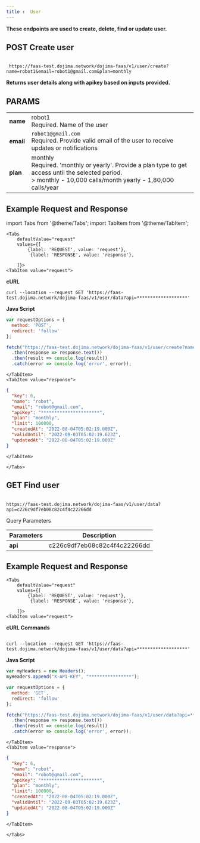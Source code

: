 ```yaml
---
title :  User
---
```


**These endpoints are used to create, delete, find or update user.**

## POST Create user

```

 https://faas-test.dojima.network/dojima-faas/v1/user/create?name=robot1&email=robot1@gmail.com&plan=monthly

```



**Returns user details along with apikey based on inputs provided.**

## PARAMS

|           |                                      |
|-----------|--------------------------------------|
|**name**   |robot1 <br/>Required. Name of the user|
|**email**  |`robot1@gmail.com` <br/> Required. Provide valid email of the user to receive updates or notifications |
| **plan**  | monthly<br/>  Required. 'monthly or yearly'. Provide a plan type to get access until the selected period. <br/> > monthly - 10,000 calls/month yearly - 1,80,000 calls/year |

## Example Request and Response

import Tabs from '@theme/Tabs';
import TabItem from '@theme/TabItem';

```mdx-code-block
<Tabs
    defaultValue="request"
    values={[
        {label: 'REQUEST', value: 'request'},
         {label: 'RESPONSE', value: 'response'},
          
    ]}>
<TabItem value="request">
```
**cURL**
```
curl --location --request GET 'https://faas-test.dojima.network/dojima-faas/v1/user/data?api=*******************'

```

**Java Script**

```js
var requestOptions = {
  method: 'POST',
  redirect: 'follow'
};

fetch("https://faas-test.dojima.network/dojima-faas/v1/user/create?name=robot&email=robot@gmail.com&plan=monthly", requestOptions)
  .then(response => response.text())
  .then(result => console.log(result))
  .catch(error => console.log('error', error));
```

```mdx-code-block
</TabItem>
<TabItem value="response">
```


```json
{
  "key": 6,
  "name": "robot",
  "email": "robot@gmail.com",
  "apiKey": "**********************",
  "plan": "monthly",
  "limit": 100000,
  "createdAt": "2022-08-04T05:02:19.000Z",
  "validUntil": "2022-09-03T05:02:19.623Z",
  "updatedAt": "2022-08-04T05:02:19.000Z"
}

```


```mdx-code-block
</TabItem>

</Tabs>
```

## GET Find user

```

https://faas-test.dojima.network/dojima-faas/v1/user/data?api=c226c9df7eb08c82c4f4c22266dd

```
Query Parameters

|Parameters | Description                          |
|-----------|--------------------------------------|
|**api**    |c226c9df7eb08c82c4f4c22266dd          |

## Example Request and Response


```mdx-code-block
<Tabs
    defaultValue="request"
    values={[
        {label: 'REQUEST', value: 'request'},
         {label: 'RESPONSE', value: 'response'},
          
    ]}>
<TabItem value="request">
```

**cURL Commands**
```

curl --location --request GET 'https://faas-test.dojima.network/dojima-faas/v1/user/data?api=*******************'

```

**Java Script**

```js
var myHeaders = new Headers();
myHeaders.append("X-API-KEY", "****************");

var requestOptions = {
  method: 'GET',
  redirect: 'follow'
};

fetch("https://faas-test.dojima.network/dojima-faas/v1/user/data?api=*******************", requestOptions)
  .then(response => response.text())
  .then(result => console.log(result))
  .catch(error => console.log('error', error));

```


```mdx-code-block
</TabItem>
<TabItem value="response">
```


```json
{
  "key": 6,
  "name": "robot",
  "email": "robot@gmail.com",
  "apiKey": "**********************",
  "plan": "monthly",
  "limit": 100000,
  "createdAt": "2022-08-04T05:02:19.000Z",
  "validUntil": "2022-09-03T05:02:19.623Z",
  "updatedAt": "2022-08-04T05:02:19.000Z"
}

```


```mdx-code-block
</TabItem>

</Tabs>
```